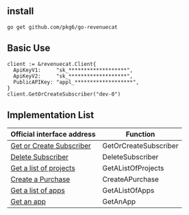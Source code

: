 
## install

```
go get github.com/pkg6/go-revenuecat
```

## Basic Use

```
client := &revenuecat.Client{
  ApiKeyV1:     "sk_*******************",
  ApiKeyV2:     "sk_*******************",
  PublicAPIKey: "appl_*******************",
}
client.GetOrCreateSubscriber("dev-0")
```

## Implementation List

| Official interface address                                   | Function              |
| ------------------------------------------------------------ | --------------------- |
| [Get or Create Subscriber](https://www.revenuecat.com/reference/subscribers) | GetOrCreateSubscriber |
| [Delete Subscriber](https://www.revenuecat.com/reference/delete-subscriber) | DeleteSubscriber      |
| [Get a list of projects](https://www.revenuecat.com/reference/list-projects) | GetAListOfProjects    |
| [Create a Purchase](https://www.revenuecat.com/reference/receipts) | CreateAPurchase       |
| [Get a list of apps](https://www.revenuecat.com/reference/list-apps) | GetAListOfApps        |
| [Get an app](https://www.revenuecat.com/reference/get-app)   | GetAnApp              |

